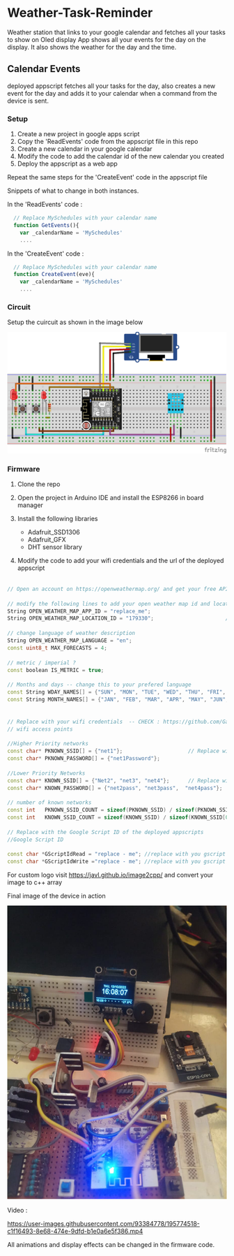 # Weather-Task-Reminder
Weather station that links to your google calendar and fetches all your tasks to show on Oled display
App shows all your events for the day on the display. It also shows the weather for the day and the time.

## Calendar Events
deployed appscript fetches all your tasks for the day, also creates a new event for the day and adds it to your calendar when a command from the device is sent. 
### Setup

1. Create a new project in google apps script
2. Copy the 'ReadEvents' code from the appscript file in this repo
3. Create a new calendar in your google calendar
4. Modify the code to add the calendar id of the new calendar you created
5. Deploy the appscript as a web app

Repeat the same steps for the 'CreateEvent' code in the appscript file

Snippets of what to change in both instances.

In the 'ReadEvents' code :

```javascript 
  // Replace MySchedules with your calendar name
  function GetEvents(){   
    var _calendarName = 'MySchedules'  
    ....
```

In the 'CreateEvent' code :

```javascript 
  // Replace MySchedules with your calendar name
  function CreateEvent(eve){
    var _calendarName = 'MySchedules'  
    ....
```

### Circuit 

Setup the cuircuit as shown in the image below

![Circuit](/Assets/Circuit/CIRCUIT_bb.png)

### Firmware

1. Clone the repo
2. Open the project in Arduino IDE and install the ESP8266 in board manager
3. Install the following libraries
    - Adafruit_SSD1306
    - Adafruit_GFX    
    - DHT sensor library 

4. Modify the code to add your wifi credentials and the url of the deployed appscript

```c++

// Open an account on https://openweathermap.org/ and get your free API key

// modify the following lines to add your open weather map id and location
String OPEN_WEATHER_MAP_APP_ID = "replace_me";
String OPEN_WEATHER_MAP_LOCATION_ID = "179330";                       //juja

// change language of weather description
String OPEN_WEATHER_MAP_LANGUAGE = "en";
const uint8_t MAX_FORECASTS = 4;

// metric / imperial ?
const boolean IS_METRIC = true;

// Months and days -- change this to your prefered language
const String WDAY_NAMES[] = {"SUN", "MON", "TUE", "WED", "THU", "FRI", "SAT"};
const String MONTH_NAMES[] = {"JAN", "FEB", "MAR", "APR", "MAY", "JUN", "JUL", "AUG", "SEP", "OCT", "NOV", "DEC"};


// Replace with your wifi credentials  -- CHECK : https://github.com/GavinsMJ/uC-uP-Tricks-and-Cheats/tree/main/MultiWiFiConnect    for more information
// wifi access points

//Higher Priority networks
const char* PKNOWN_SSID[] = {"net1"};                     // Replace with your network names
const char* PKNOWN_PASSWORD[] = {"net1Password"};

//Lower Priority Networks
const char* KNOWN_SSID[] = {"Net2", "net3", "net4"};      // Replace with your network names
const char* KNOWN_PASSWORD[] = {"net2pass", "net3pass",  "net4pass"};

// number of known networks
const int   PKNOWN_SSID_COUNT = sizeof(PKNOWN_SSID) / sizeof(PKNOWN_SSID[0]); 
const int   KNOWN_SSID_COUNT = sizeof(KNOWN_SSID) / sizeof(KNOWN_SSID[0]); 

// Replace with the Google Script ID of the deployed appscripts
//Google Script ID

const char *GScriptIdRead = "replace - me"; //replace with you gscript id for reading the calendar
const char *GScriptIdWrite ="replace - me"; //replace with you gscript id for writing the calendar

```


For custom logo visit https://javl.github.io/image2cpp/ and convert your image to c++ array

Final image of the device in action

![Device](/Assets/images/START.jpeg)


Video :

https://user-images.githubusercontent.com/93384778/195774518-c1f16493-8e68-474e-9dfd-b1e0a6e5f386.mp4

All animations and display effects can be changed in the firmware code.

